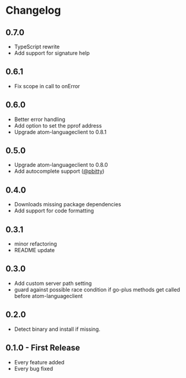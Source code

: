 # Changelog
## 0.7.0
*   TypeScript rewrite
*   Add support for signature help

## 0.6.1
*   Fix scope in call to onError

## 0.6.0
*   Better error handling
*   Add option to set the pprof address
*   Upgrade atom-languageclient to 0.8.1

## 0.5.0
*   Upgrade atom-languageclient to 0.8.0
*   Add autocomplete support ([@pbitty](https://github.com/pbitty))

## 0.4.0
*   Downloads missing package dependencies
*   Add support for code formatting

## 0.3.1
*   minor refactoring
*   README update

## 0.3.0
*   Add custom server path setting
*   guard against possible race condition if go-plus methods get called before
    atom-languageclient

## 0.2.0
*   Detect binary and install if missing.

## 0.1.0 - First Release
*   Every feature added
*   Every bug fixed
